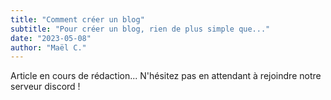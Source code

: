 ```yaml
---
title: "Comment créer un blog"
subtitle: "Pour créer un blog, rien de plus simple que..."
date: "2023-05-08"
author: "Maël C."
---
```


Article en cours de rédaction...
N'hésitez pas en attendant à rejoindre notre serveur discord !

